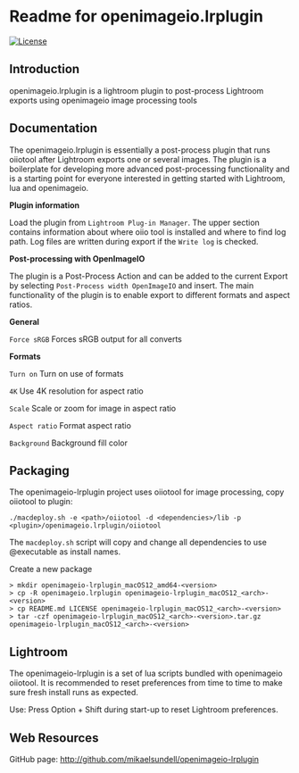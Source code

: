 Readme for openimageio.lrplugin
===============================

[![License](https://img.shields.io/badge/license-BSD%203--Clause-blue.svg?style=flat-square)](https://github.com/mikaelsundell/icloud-snapshot/blob/master/license.md)

Introduction
------------
openimageio.lrplugin is a lightroom plugin to post-process Lightroom exports using openimageio image processing tools


Documentation
-------------

The openimageio.lrplugin is essentially a post-process plugin that runs oiiotool after Lightroom exports one or several images. The plugin is a boilerplate for developing more advanced post-processing functionality and is a starting point for everyone interested in getting started with Lightroom, lua and openimageio.

**Plugin information**

Load the plugin from `Lightroom Plug-in Manager`. The upper section contains information about where oiio tool is installed and where to find log path. Log files are written during export if the `Write log` is checked.

**Post-processing with OpenImageIO**

The plugin is a Post-Process Action and can be added to the current Export by selecting `Post-Process width OpenImageIO` and insert. The main functionality of the plugin is to enable export to different formats and aspect ratios.

**General**

`Force sRGB`  Forces sRGB output for all converts

**Formats**

`Turn on`       Turn on use of formats

`4K`            Use 4K resolution for aspect ratio

`Scale`         Scale or zoom for image in aspect ratio

`Aspect ratio`  Format aspect ratio

`Background`    Background fill color


Packaging
---------

The openimageio-lrplugin project uses oiiotool for image processing, copy oiiotool to plugin:

```shell
./macdeploy.sh -e <path>/oiiotool -d <dependencies>/lib -p <plugin>/openimageio.lrplugin/oiiotool
```

The `macdeploy.sh` script will copy and change all dependencies to use @executable as install names.


Create a new package

```shell
> mkdir openimageio-lrplugin_macOS12_amd64-<version>
> cp -R openimageio.lrplugin openimageio-lrplugin_macOS12_<arch>-<version>
> cp README.md LICENSE openimageio-lrplugin_macOS12_<arch>-<version>
> tar -czf openimageio-lrplugin_macOS12_<arch>-<version>.tar.gz openimageio-lrplugin_macOS12_<arch>-<version>
```

Lightroom
---------

The openimageio-lrplugin is a set of lua scripts bundled with openimageio oiiotool. It is recommended to 
reset preferences from time to time to make sure fresh install runs as expected.

Use: Press Option + Shift during start-up to reset Lightroom preferences.


Web Resources
-------------

GitHub page:        http://github.com/mikaelsundell/openimageio-lrplugin
